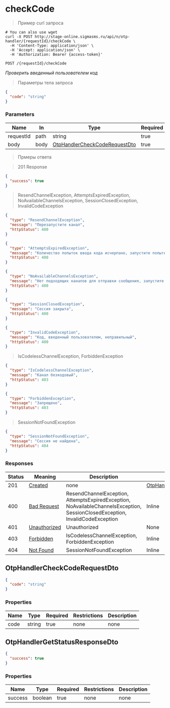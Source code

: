 # checkCode

<a id="opIdOtpHandlerController_checkCode"></a>

> Пример curl запроса

```shell
# You can also use wget
curl -X POST http://stage-online.sigmasms.ru/api/n/otp-handler/{requestId}/checkCode \
  -H 'Content-Type: application/json' \
  -H 'Accept: application/json' \
  -H 'Authorization: Bearer {access-token}'

```

`POST /{requestId}/checkCode`

*Проверить введенный пользователем код*

> Параметры тела запроса

```json
{
  "code": "string"
}
```

<h3 id="otphandlercontroller_checkcode-parameters">Parameters</h3>

|Name|In|Type|Required|Description|
|---|---|---|---|---|
|requestId|path|string|true|none|
|body|body|[OtpHandlerCheckCodeRequestDto](#schemaotphandlercheckcoderequestdto)|true|none|

> Прмеры ответа

> 201 Response

```json
{
  "success": true
}
```

> ResendChannelException, AttemptsExpiredException, NoAvailableChannelsException, SessionClosedException, InvalidCodeException

```json
{
  "type": "ResendChannelException",
  "message": "Перезапустите канал",
  "httpStatus": 400
}
```

```json
{
  "type": "AttemptsExpiredException",
  "message": "Количество попыток ввода кода исчерпано, запустите попытку авторизации заново",
  "httpStatus": 400
}
```

```json
{
  "type": "NoAvailableChannelsException",
  "message": "Нет подходящих каналов для отправки сообщения, запустите попытку авторизации заново",
  "httpStatus": 400
}
```

```json
{
  "type": "SessionClosedException",
  "message": "Сессия закрыта",
  "httpStatus": 400
}
```

```json
{
  "type": "InvalidCodeException",
  "message": "Код, введенный пользователем, неправильный",
  "httpStatus": 400
}
```

> IsCodelessChannelException, ForbiddenException

```json
{
  "type": "IsCodelessChannelException",
  "message": "Канал безкодовый",
  "httpStatus": 403
}
```

```json
{
  "type": "ForbiddenException",
  "message": "Запрещено",
  "httpStatus": 403
}
```

> SessionNotFoundException

```json
{
  "type": "SessionNotFoundException",
  "message": "Сессия не найдена",
  "httpStatus": 404
}
```

<h3 id="otphandlercontroller_checkcode-responses">Responses</h3>

|Status|Meaning|Description|Schema|
|---|---|---|---|
|201|[Created](https://tools.ietf.org/html/rfc7231#section-6.3.2)|none|[OtpHandlerGetStatusResponseDto](#schemaotphandlergetstatusresponsedto)|
|400|[Bad Request](https://tools.ietf.org/html/rfc7231#section-6.5.1)|ResendChannelException, AttemptsExpiredException, NoAvailableChannelsException, SessionClosedException, InvalidCodeException|Inline|
|401|[Unauthorized](https://tools.ietf.org/html/rfc7235#section-3.1)|Unauthorized|None|
|403|[Forbidden](https://tools.ietf.org/html/rfc7231#section-6.5.3)|IsCodelessChannelException, ForbiddenException|Inline|
|404|[Not Found](https://tools.ietf.org/html/rfc7231#section-6.5.4)|SessionNotFoundException|Inline|


<h2 id="tocS_OtpHandlerCheckCodeRequestDto">OtpHandlerCheckCodeRequestDto</h2>
<!-- backwards compatibility -->
<a id="schemaotphandlercheckcoderequestdto"></a>

```json
{
  "code": "string"
}

```

### Properties

|Name|Type|Required|Restrictions|Description|
|---|---|---|---|---|
|code|string|true|none|none|

<h2 id="tocS_OtpHandlerGetStatusResponseDto">OtpHandlerGetStatusResponseDto</h2>
<!-- backwards compatibility -->
<a id="schemaotphandlergetstatusresponsedto"></a>
<a id="schema_OtpHandlerGetStatusResponseDto"></a>
<a id="tocSotphandlergetstatusresponsedto"></a>
<a id="tocsotphandlergetstatusresponsedto"></a>

```json
{
  "success": true
}

```

### Properties

|Name|Type|Required|Restrictions|Description|
|---|---|---|---|---|
|success|boolean|true|none|none|
